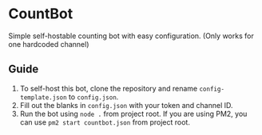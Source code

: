 # CountBot
Simple self-hostable counting bot with easy configuration.
(Only works for one hardcoded channel)

## Guide
1. To self-host this bot, clone the repository and rename `config-template.json` to `config.json`.
2. Fill out the blanks in `config.json` with your token and channel ID.
3. Run the bot using `node .` from project root. If you are using PM2, you can use `pm2 start countbot.json` from project root.